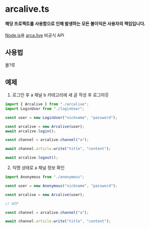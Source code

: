 # arcalive.ts

#### 해당 프로젝트를 사용함으로 인해 발생하는 모든 불이익은 사용자의 책임입니다.

[Node.js](https://nodejs.org)용 [arca.live](https://arca.live) 비공식 API

## 사용법

몰?루

## 예제 

1. 로그인 후 a 채널 b 카테고리에 새 글 작성 후 로그아웃

```typescript
import { Arcalive } from "./arcalive";
import LoginUser from "./loginUser";

const user = new LoginUser("nickname", "password");

const arcalive = new Arcalive(user);
await arcalive.login();

const channel = arcalive.channel("a");

await channel.article.write("title", "content");

await arcalive.logout();

```

2. 익명 상태로 a 채널 정보 확인

```typescript
import Anonymous from "./anonymous";

const user = new Anonymous("nickname", "password");

const arcalive = new Arcalive(user);

// WIP

const channel = arcalive.channel("a");

await channel.article.write("title", "content");
```
